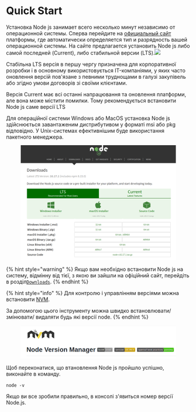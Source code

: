 # Quick Start

Установка Node js занимает всего несколько минут независимо от операционной системы. Сперва перейдите на [официальный сайт](https://nodejs.org/en/) платформы, где автоматически определяется тип и разрядность вашей операционной системы. На сайте предлагается установить Node js либо самой последней (Current), либо стабильной версии (LTS).![](https://webdraftt.com/assets/images/articles/setup-1.png)

Стабільна LTS версія в першу чергу призначена для корпоративної розробки і в основному використовується IT-компаніями, у яких часто оновлення версій пов'язане з певними труднощами в галузі закупівель або згідно умови договорів зі своїми клієнтами.

Версія Current має всі останні напрацювання та оновлення платформи, але вона може містити помилки. Тому рекомендується встановити Node js саме версії LTS

Для операційної системи Windows або MacOS установка Node js здійснюється завантаженим дистрибутивом у форматі msi або pkg відповідно. У Unix-системах ефективнішим буде використання пакетного менеджера.

<figure><img src="../.gitbook/assets/image (4).png" alt=""><figcaption></figcaption></figure>

{% hint style="warning" %}
Якщо вам необхідно встановити Node js на систему, відмінну від тієї, з якою ви зайшли на офіційний сайт, перейдіть в розділ[`Downloads`](https://nodejs.org/en/download/).
{% endhint %}

{% hint style="info" %}
Для контролю і управлінням версіями можна встановити [NVM](https://github.com/nvm-sh/nvm).

За допомогою цього інструменту можна швидко встановлювати/змінювати/ видаляти будь які версії node.
{% endhint %}

<figure><img src="../.gitbook/assets/image (1) (1).png" alt=""><figcaption></figcaption></figure>

Щоб переконатися, що втановлення Node js пройшло успішно, виконайте в команду.

```
node -v
```

Якщо ви все зробили правильно, в консолі з'явиться номер версії Node.js.
